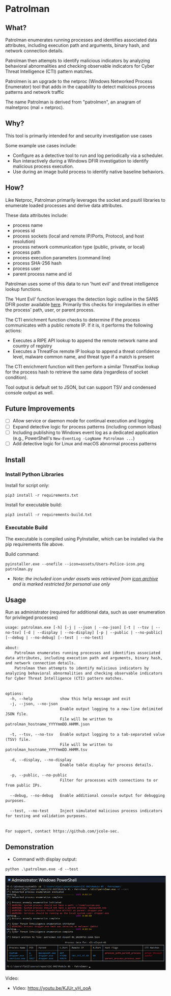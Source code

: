 # Patrolman

## What?

Patrolman enumerates running processes and identifies associated data attributes, including execution path and arguments, binary hash, and network connection details. 

Patrolman then attempts to identify malicious indicators by analyzing behavioral abnormalities and checking observable indicators for Cyber Threat Intelligence (CTI) pattern matches.

Patrolmen is an upgrade to the netproc (Windows Networked Process Enumerator) tool that adds in the capability to detect malicious process patterns and network traffic

The name Patrolman is derived from "patrolmen", an anagram of malnetproc (mal + netproc).

## Why?

This tool is primarily intended for and security investigation use cases

Some example use cases include:
- Configure as a detective tool to run and log periodically via a scheduler.
- Run interactively during a Windows DFIR investigation to identify malicious process execution.
- Use during an image build process to identify native baseline behaviors.


## How?

Like Netproc, Patrolman primarily leverages the socket and psutil libraries to enumerate loaded processes and derive data attributes.

These data attributes include:
- process name
- process id
- process sockets (local and remote IP/Ports, Protocol, and host resolution)
- process network communication type (public, private, or local)
- process path
- process execution parameters (command line)
- process SHA-256 hash
- process user
- parent process name and id

Patrolman uses some of this data to run 'hunt evil' and threat intelligence lookup functions.

The 'Hunt Evil' function leverages the detection logic outline in the SANS DFIR poster available [here](https://www.sans.org/posters/hunt-evil/). Primarily this checks for irregularities in either the process' path, user, or parent process.

The CTI enrichment function checks to determine if the process communicates with a public remote IP. If it is, it performs the following actions:
- Executes a RIPE API lookup to append the remote network name and country of registry
- Executes a ThreatFox remote IP lookup to append a threat confidence level, malware common name, and threat type if a match is present

The CTI enrichment function will then perform a similar ThreatFox lookup for the process hash to retrieve the same data (regardless of socket condition).

Tool output is default set to JSON, but can support TSV and condensed console output as well.

## Future Improvements

- [ ] Allow service or daemon mode for continual execution and logging
- [ ] Expand detective logic for process patterns (including common lolbas)
- [ ] Including publishing to Windows event log as a dedicated application (e.g., PowerShell's `New-EventLog -LogName Patrolman ...`)
- [ ] Add detective logic for Linux and macOS abnormal process patterns

## Install


### Install Python Libraries

Install for script only:
```
pip3 install -r requirements.txt
```

Install for executable build:
```
pip3 install -r requirements-build.txt
```


### Executable Build

The executable is compiled using PyInstaller, which can be installed via the pip requirements file above. 

Build command:
```
pyinstaller.exe --onefile --icon=assets/Users-Police-icon.png patrolman.py
```
- _Note: the included icon under assets was retrieved from [icon archive](https://www.iconarchive.com/show/windows-8-icons-by-icons8/Users-Police-icon.html) and is marked restricted for personal use only_


## Usage

Run as administrator (required for additional data, such as user enumeration for privileged processes)


```
usage: patrolman.exe [-h] [-j | --json | --no-json] [-t | --tsv | --no-tsv] [-d | --display | --no-display] [-p | --public | --no-public] [--debug | --no-debug] [--test | --no-test]

about:
    Patrolman enumerates running processes and identifies associated data attributes, including execution path and arguments, binary hash, and network connection details.
    Patrolman then attempts to identify malicious indicators by analyzing behavioral abnormalities and checking observable indicators for Cyber Threat Intelligence (CTI) pattern matches.
    

options:
  -h, --help            show this help message and exit
  -j, --json, --no-json
                        Enable output logging to a new-line delimited JSON file.
                        File will be written to patrolman_hostname_YYYYmmDD.HHMM.json

  -t, --tsv, --no-tsv   Enable output logging to a tab-separated value (TSV) file.
                        File will be written to patrolman_hostname_YYYYmmDD.HHMM.tsv

  -d, --display, --no-display
                        Enable table display for process details.

  -p, --public, --no-public
                        Filter for processes with connections to or from public IPs.

  --debug, --no-debug   Enable additional console output for debugging purposes.

  --test, --no-test     Inject simulated malicious process indicators for testing and validation purposes.


For support, contact https://github.com/jcole-sec.
```

## Demonstration

- Command with display output:
```
python .\patrolman.exe -d --test
```
![screenshot](assets/demo-patrolman-1.png)

Video:

- Video: https://youtu.be/KJUr_yH_ooA
